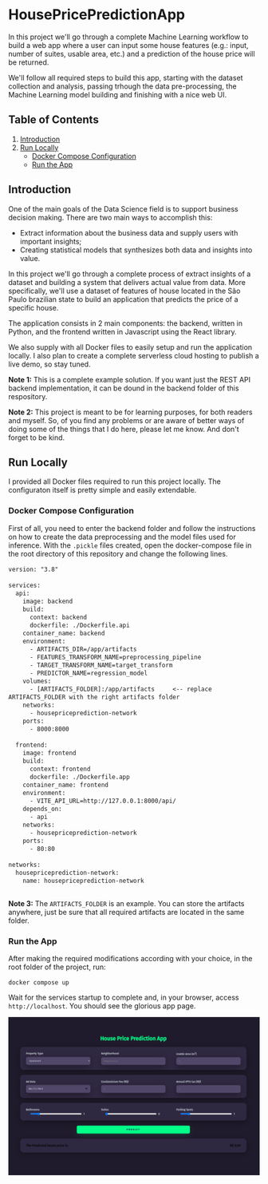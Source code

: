 # HousePricePredictionApp

In this project we'll go through a complete Machine Learning workflow to build a web app where a user can input some house features (e.g.: input, number of suites, usable area, etc.) and a prediction of the house price will be returned.

We'll follow all required steps to build this app, starting with the dataset collection and analysis, passing trhough the data pre-processing, the Machine Learning model building and finishing with a nice web UI.

## Table of Contents


1. [Introduction](#introduction)
2. [Run Locally](#run-locally)
    - [Docker Compose Configuration](#docker-compose-configuration)
    - [Run the App](#run-the-app)

## Introduction

One of the main goals of the Data Science field is to support business decision making. There are two main ways to accomplish this:
- Extract information about the business data and supply users with important insights;
- Creating statistical models that synthesizes both data and insights into value.

In this project we'll go through a complete process of extract insights of a dataset and building a system that delivers actual value from data. More specifically, we'll use a dataset of features of house located in the São Paulo brazilian state to build an application that predicts the price of a specific house.

The application consists in 2 main components: the backend, written in Python, and the frontend written in Javascript using the React library.

We also supply with all Docker files to easily setup and run the application locally. I also plan to create a complete serverless cloud hosting to publish a live demo, so stay tuned.

**Note 1:** This is a complete example solution. If you want just the REST API backend implementation, it can be dound in the backend folder of this respository.

**Note 2:** This project is meant to be for learning purposes, for both readers and myself. So, of you find any problems or are aware of better ways of doing some of the things that I do here, please let me know. And don't forget to be kind.

## Run Locally

I provided all Docker files required to run this project locally. The configuraton itself is pretty simple and easily extendable.

### Docker Compose Configuration

First of all, you need to enter the backend folder and follow the instructions on how to create the data preprocessing and the model files used for inference. With the `.pickle` files created, open the docker-compose file in the root directory of this repository and change the following lines.

```
version: "3.8"

services:
  api:
    image: backend
    build:
      context: backend
      dockerfile: ./Dockerfile.api
    container_name: backend
    environment:
      - ARTIFACTS_DIR=/app/artifacts
      - FEATURES_TRANSFORM_NAME=preprocessing_pipeline
      - TARGET_TRANSFORM_NAME=target_transform
      - PREDICTOR_NAME=regression_model
    volumes:
      - [ARTIFACTS_FOLDER]:/app/artifacts     <-- replace ARTIFACTS_FOLDER with the right artifacts folder
    networks:
      - housepriceprediction-network
    ports:
      - 8000:8000

  frontend:
    image: frontend
    build: 
      context: frontend
      dockerfile: ./Dockerfile.app
    container_name: frontend
    environment:
      - VITE_API_URL=http://127.0.0.1:8000/api/
    depends_on:
      - api
    networks:
      - housepriceprediction-network
    ports:
      - 80:80

networks:
  housepriceprediction-network:
    name: housepriceprediction-network


```

**Note 3:** The `ARTIFACTS_FOLDER` is an example. You can store the artifacts anywhere, just be sure that all required artifacts are located in the same folder.

### Run the App

After making the required modifications according with your choice, in the root folder of the project, run:

```
docker compose up
```

Wait for the services startup to complete and, in your browser, access `http://localhost`. You should see the glorious app page.

![House Price Prediction App Page][app-screen]

<!-- Link Definitions -->

[app-screen]: https://raw.githubusercontent.com/TheCamilovisk/HousePricePredictionApp/main/imgs/app-screen.png